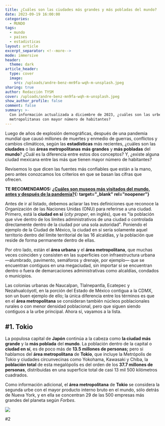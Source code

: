 ```yaml
---
title: ¿Cuáles son las ciudades más grandes y más pobladas del mundo?
date: 2023-09-19 16:00:00
categories:
  - MUNDO
tags:
  - mundo
  - países
  - estadisticas
layout: article
excerpt_separator: <!--more-->
mode: immersive
header:
  theme: dark
article_header:
  type: cover
  image:
    src: /uploads/andre-benz-mn9fa-wqh-m-unsplash.jpeg
sharing: true
author: Redacción TYSM
cover: /uploads/andre-benz-mn9fa-wqh-m-unsplash.jpeg
show_author_profile: false
comment: false
summary: >-
  Con información actualizada a diciembre de 2023, ¿cuáles son las urbes y zonas
  metropolitanas con mayor número de habitantes?
---
```

Luego de años de explosión demográficas, después de una pandemia mundial que causó millones de muertes y enmedio de guerras, conflictos y cambios climáticos, según las **estadísticas** más recientes, ¿cuáles son las **ciudades** o las **áreas metropolitanas** **más grandes** y **más pobladas** del **mundo**? ¿Cuál es la diferencia entre estos dos conceptos? Y, ¿existe alguna ciudad mexicana entre las más que tienen mayor número de habitantes?

Revisemos lo que dicen las fuentes más confiables que están a la mano, pero antes conozcamos los criterios en que se basan las cifras que ofrecen.

**TE RECOMENDAMOS:&nbsp;[¿Cuáles son museos más visitados del mundo, antes y después de la pandemia?](https://blog.tonoysumariachi.com/mundo/2022/06/09/los-museos-mas-visitados-del-mundo-cuales-son.html){: target="_blank" rel="noopener"}**

Antes de ir al listado, debemos aclarar las tres definiciones que reconoce la Organización de las Naciones Unidas (ONU) para referirse a una ciudad. Primero, está la **ciudad en sí** (*city proper*, en inglés), que es "la población que vive dentro de los límites administrativos de una ciudad o controlada directamente dentro de la ciudad por una sola autoridad". Poniendo el ejemplo de la Ciudad de México, la ciudad en sí sería solamente aquel territorio dentro del límite territorial de las 16 alcaldías, y la población que reside de forma permanente dentro de ellas.

Por otro lado, están el **área urbana** y el **área metropolitana**, que muchas veces coinciden y consisten en las superficies con infraestructura urbana —alumbrado, pavimento, semáforos y drenaje, por ejemplo— que se encuentran contiguos en una megaciudad, sin importar si se encuentran dentro o fuera de demarcaciones administrativas como alcaldías, condados o municipios.

Las colonias urbanas de Naucalpan, Tlalnepantla, Ecatepec y Nezahualcóyotl, en la porción del Estado de México contigua a la CDMX, son un buen ejemplo de ello; la única diferencia entre los términos es que en el **área metropolitana** se consideran también núcleos poblacionales rurales o con menor densidad poblacional, pero que siguen siendo contiguos a la urbe principal. Ahora sí, vayamos a la lista.

## \#1. Tokio

La populosa capital de **Japón** continúa a la cabeza como **la ciudad más grande** y la **más poblada** del **mundo**. La población dentro de la capital o **ciudad en sí**, es de poco más de **13\.5 millones de personas;** pero si hablamos del **área metropolitana** de **Tokio**, que incluye la Metrópolis de Tokio y ciudades circunvecinas como Yokohama, Kawasaki y Chiba, la **población total** de esta megalópolis es del orden de los **37\.7 millones de personas**, distribuidas en una superficie total de casi 13 mil 500 kilómetros cuadrados.&nbsp;

Como información adicional, el **área metropolitana** de **Tokio** se considera la segunda urbe con el mayor producto interno bruto en el mundo, sólo detrás de Nueva York, y en ella se concentran 29 de las 500 empresas más grandes del planeta según *Forbes*.

![](https://upload.wikimedia.org/wikipedia/commons/thumb/d/dc/Skyscrapers_of_Shinjuku_2009_January_%28revised%29.jpg/1024px-Skyscrapers_of_Shinjuku_2009_January_%28revised%29.jpg)

\#2&nbsp;